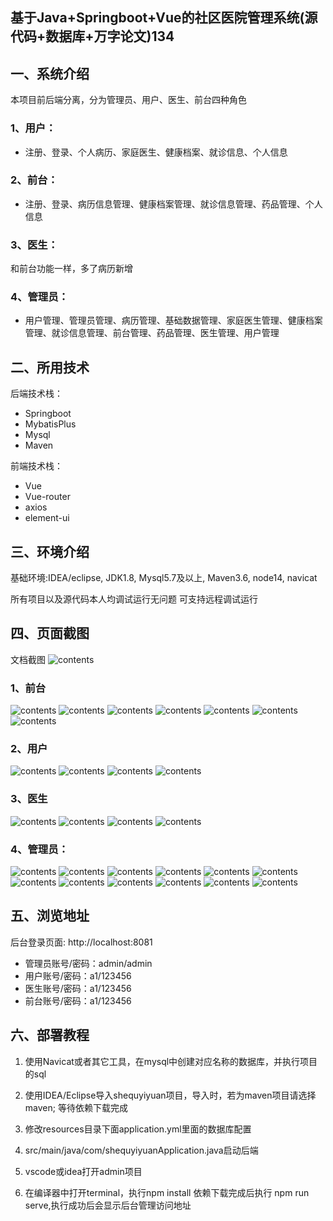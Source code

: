 ## 基于Java+Springboot+Vue的社区医院管理系统(源代码+数据库+万字论文)134

## 一、系统介绍
本项目前后端分离，分为管理员、用户、医生、前台四种角色

### 1、用户：
- 注册、登录、个人病历、家庭医生、健康档案、就诊信息、个人信息
### 2、前台：
- 注册、登录、病历信息管理、健康档案管理、就诊信息管理、药品管理、个人信息
### 3、医生：
和前台功能一样，多了病历新增
### 4、管理员：
- 用户管理、管理员管理、病历管理、基础数据管理、家庭医生管理、健康档案管理、就诊信息管理、前台管理、药品管理、医生管理、用户管理

## 二、所用技术

后端技术栈：

- Springboot
- MybatisPlus
- Mysql
- Maven

前端技术栈：

- Vue 
- Vue-router 
- axios 
- element-ui

## 三、环境介绍

基础环境:IDEA/eclipse, JDK1.8, Mysql5.7及以上, Maven3.6, node14, navicat

所有项目以及源代码本人均调试运行无问题 可支持远程调试运行

## 四、页面截图
文档截图
![contents](./picture/picture0.png)
### 1、前台
![contents](./picture/picture1.png)
![contents](./picture/picture2.png)
![contents](./picture/picture3.png)
![contents](./picture/picture4.png)
![contents](./picture/picture5.png)
![contents](./picture/picture6.png)
![contents](./picture/picture7.png)
### 2、用户
![contents](./picture/picture8.png)
![contents](./picture/picture9.png)
![contents](./picture/picture10.png)
![contents](./picture/picture11.png)
### 3、医生
![contents](./picture/picture12.png)
![contents](./picture/picture13.png)
![contents](./picture/picture14.png)
![contents](./picture/picture15.png)
### 4、管理员：
![contents](./picture/picture16.png)
![contents](./picture/picture17.png)
![contents](./picture/picture18.png)
![contents](./picture/picture36.png)
![contents](./picture/picture19.png)
![contents](./picture/picture20.png)
![contents](./picture/picture21.png)
![contents](./picture/picture22.png)
![contents](./picture/picture23.png)
![contents](./picture/picture24.png)
![contents](./picture/picture25.png)
![contents](./picture/picture26.png)

## 五、浏览地址

后台登录页面: http://localhost:8081

- 管理员账号/密码：admin/admin
- 用户账号/密码：a1/123456
- 医生账号/密码：a1/123456
- 前台账号/密码：a1/123456

## 六、部署教程

1. 使用Navicat或者其它工具，在mysql中创建对应名称的数据库，并执行项目的sql

2. 使用IDEA/Eclipse导入shequyiyuan项目，导入时，若为maven项目请选择maven; 等待依赖下载完成

3. 修改resources目录下面application.yml里面的数据库配置

4. src/main/java/com/shequyiyuanApplication.java启动后端

5. vscode或idea打开admin项目

6. 在编译器中打开terminal，执行npm install 依赖下载完成后执行 npm run serve,执行成功后会显示后台管理访问地址

